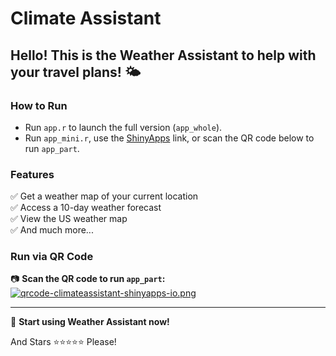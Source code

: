 # Climate Assistant

## Hello! This is the Weather Assistant to help with your travel plans! 🌤️

### How to Run

-   Run `app.r` to launch the full version (`app_whole`).
-   Run `app_mini.r`, use the [ShinyApps](https://climateassistant.shinyapps.io/shareapp/) link, or scan the QR code below to run `app_part`.

### Features

✅ Get a weather map of your current location\
✅ Access a 10-day weather forecast\
✅ View the US weather map\
✅ And much more...

### Run via QR Code

📷 **Scan the QR code to run `app_part`:**\
[![qrcode-climateassistant-shinyapps-io.png](https://i.postimg.cc/15RKfLc1/qrcode-climateassistant-shinyapps-io.png)](https://postimg.cc/c6j3zkbF)

------------------------------------------------------------------------

🎉 **Start using Weather Assistant now!**

And Stars ⭐️⭐️⭐️⭐️⭐️ Please!
